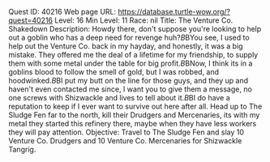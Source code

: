 Quest ID: 40216
Web page URL: https://database.turtle-wow.org/?quest=40216
Level: 16
Min Level: 11
Race: nil
Title: The Venture Co. Shakedown
Description: Howdy there, don't suppose you're looking to help out a goblin who has a deep need for revenge huh?$B$BYou see, I used to help out the Venture Co. back in my hayday, and honestly, it was a big mistake. They offered me the deal of a lifetime for my friendship, to supply them with some metal under the table for big profit.$B$BNow, I think its in a goblins blood to follow the smell of gold, but I was robbed, and hoodwinked.$B$BI put my butt on the line for those guys, and they up and haven't even contacted me since, I want you to give them a message, no one screws with Shizwackle and lives to tell about it.$B$BI do have a reputation to keep if I ever want to survive out here after all. Head up to The Sludge Fen far to the north, kill their Drudgers and Mercenaries, its with my metal they started this refinery there, maybe when they have less workers they will pay attention.
Objective: Travel to The Sludge Fen and slay 10 Venture Co. Drudgers and 10 Venture Co. Mercenaries for Shizwackle Tangrig.
